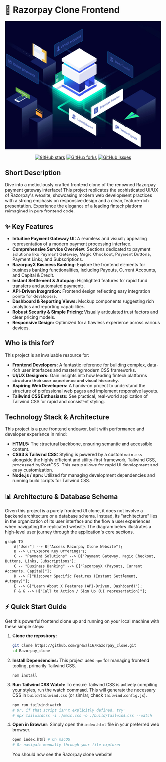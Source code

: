 # 🚀 Razorpay Clone Frontend

<p align="center"><img src="./images/hero-illustration.jpg" alt="Razorpay Clone Hero Illustration" width="700"></p>

<p align="center">
  <a href="https://github.com/grewal16/Razorpay_clone/stargazers"><img src="https://img.shields.io/github/stars/grewal16/Razorpay_clone?style=for-the-badge" alt="GitHub stars"></a>
  <a href="https://github.com/grewal16/Razorpay_clone/network/members"><img src="https://img.shields.io/github/forks/grewal16/Razorpay_clone?style=for-the-badge" alt="GitHub forks"></a>
  <a href="https://github.com/grewal16/Razorpay_clone/issues"><img src="https://img.shields.io/github/issues/grewal16/Razorpay_clone?style=for-the-badge" alt="GitHub issues"></a>
</p>

## Short Description
Dive into a meticulously crafted frontend clone of the renowned Razorpay payment gateway interface! This project replicates the sophisticated UI/UX of Razorpay's website, showcasing modern web development practices with a strong emphasis on responsive design and a clean, feature-rich presentation. Experience the elegance of a leading fintech platform reimagined in pure frontend code.

## ✨ Key Features
*   **Intuitive Payment Gateway UI:** A seamless and visually appealing representation of a modern payment processing interface.
*   **Comprehensive Service Overview:** Sections dedicated to payment solutions like Payment Gateway, Magic Checkout, Payment Buttons, Payment Links, and Subscriptions.
*   **RazorpayX Business Banking:** Explore the frontend elements for business banking functionalities, including Payouts, Current Accounts, and Capital & Credit.
*   **Instant Settlement & Autopay:** Highlighted features for rapid fund transfers and automated payments.
*   **API-Driven Integration:** Frontend design reflecting easy integration points for developers.
*   **Dashboard & Reporting Views:** Mockup components suggesting rich analytics and reporting capabilities.
*   **Robust Security & Simple Pricing:** Visually articulated trust factors and clear pricing models.
*   **Responsive Design:** Optimized for a flawless experience across various devices.

## Who is this for?
This project is an invaluable resource for:
*   **Frontend Developers:** A fantastic reference for building complex, data-rich user interfaces and mastering modern CSS frameworks.
*   **UI/UX Designers:** Gain insights into how leading fintech platforms structure their user experience and visual hierarchy.
*   **Aspiring Web Developers:** A hands-on project to understand the structure of professional web pages and implement responsive layouts.
*   **Tailwind CSS Enthusiasts:** See practical, real-world application of Tailwind CSS for rapid and consistent styling.

## Technology Stack & Architecture
This project is a pure frontend endeavor, built with performance and developer experience in mind:

*   **HTML5:** The structural backbone, ensuring semantic and accessible content.
*   **CSS3 & Tailwind CSS:** Styling is powered by a custom `main.css` alongside the highly efficient and utility-first framework, Tailwind CSS, processed by PostCSS. This setup allows for rapid UI development and easy customization.
*   **Node.js / npm:** Utilized for managing development dependencies and running build scripts for Tailwind CSS.

## 📊 Architecture & Database Schema
Given this project is a purely frontend UI clone, it does not involve a backend architecture or a database schema. Instead, its "architecture" lies in the organization of its user interface and the flow a user experiences when navigating the replicated website. The diagram below illustrates a high-level user journey through the application's core sections.

```mermaid
graph TD
    A["User"] --> B["Access Razorpay Clone Website"];
    B --> C{"Explore Key Offerings"};
    C -- "Payment Solutions" --> D["Payment Gateway, Magic Checkout, Buttons, Links, Subscriptions"];
    C -- "Business Banking" --> E["RazorpayX (Payouts, Current Accounts, Capital)"];
    D --> F["Discover Specific Features (Instant Settlement, Autopay)"];
    E --> G["Learn About X Features (API-Driven, Dashboard)"];
    F & G --> H["Call to Action / Sign Up (UI representation)"];
```

## ⚡ Quick Start Guide
Get this powerful frontend clone up and running on your local machine with these simple steps:

1.  **Clone the repository:**
    ```bash
    git clone https://github.com/grewal16/Razorpay_clone.git
    cd Razorpay_clone
    ```

2.  **Install Dependencies:**
    This project uses `npm` for managing frontend tooling, primarily Tailwind CSS.
    ```bash
    npm install
    ```

3.  **Run Tailwind CSS Watch:**
    To ensure Tailwind CSS is actively compiling your styles, run the watch command. This will generate the necessary CSS in `build/tailwind.css` (or similar, check `tailwind.config.js`).
    ```bash
    npm run tailwind:watch
    # Or, if that script isn't explicitly defined, try:
    # npx tailwindcss -i ./main.css -o ./build/tailwind.css --watch
    ```

4.  **Open in Browser:**
    Simply open the `index.html` file in your preferred web browser.
    ```bash
    open index.html # On macOS
    # Or navigate manually through your file explorer
    ```
    You should now see the Razorpay clone website!
